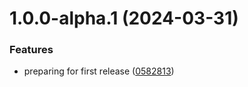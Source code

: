 # 1.0.0-alpha.1 (2024-03-31)


### Features

* preparing for first release ([0582813](https://github.com/kahojyun/semantic-release-test/commit/0582813dbc61a12226bd2be9ea6de59ebd95cfaa))
